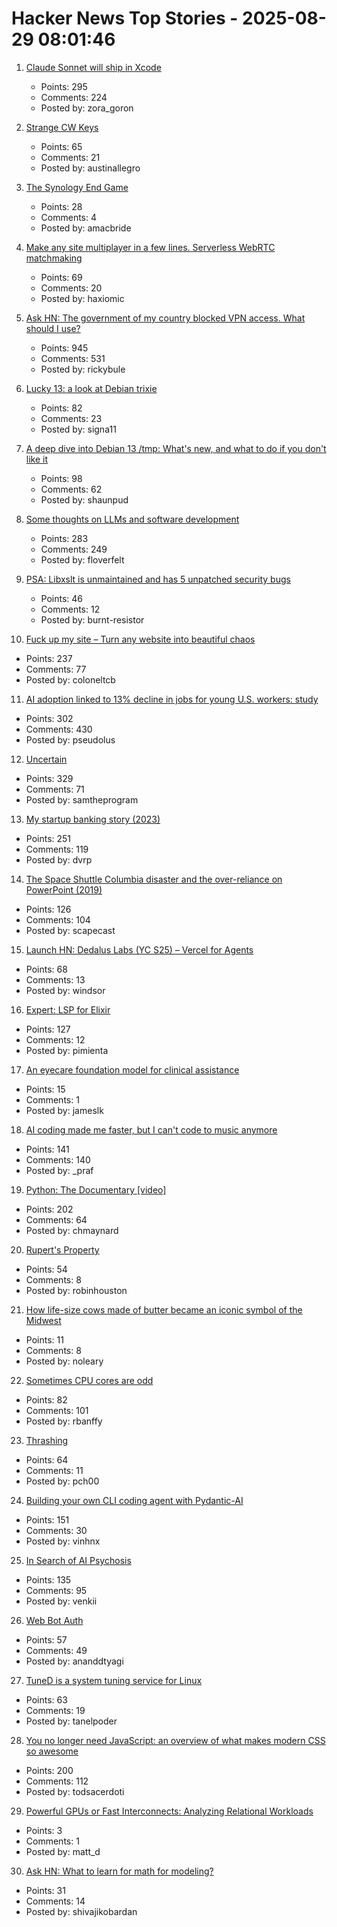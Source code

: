 # Hacker News Top Stories - 2025-08-29 08:01:46

1. [Claude Sonnet will ship in Xcode](https://developer.apple.com/documentation/xcode-release-notes/xcode-26-release-notes)
   - Points: 295
   - Comments: 224
   - Posted by: zora_goron

2. [Strange CW Keys](https://sites.google.com/site/oh6dccw/strangecwkeys)
   - Points: 65
   - Comments: 21
   - Posted by: austinallegro

3. [The Synology End Game](https://lowendbox.com/blog/they-used-to-be-good-but-now-theyve-turned-to-evil-the-synology-end-game/)
   - Points: 28
   - Comments: 4
   - Posted by: amacbride

4. [Make any site multiplayer in a few lines. Serverless WebRTC matchmaking](https://oxism.com/trystero/)
   - Points: 69
   - Comments: 20
   - Posted by: haxiomic

5. [Ask HN: The government of my country blocked VPN access. What should I use?](undefined)
   - Points: 945
   - Comments: 531
   - Posted by: rickybule

6. [Lucky 13: a look at Debian trixie](https://lwn.net/Articles/1033474/)
   - Points: 82
   - Comments: 23
   - Posted by: signa11

7. [A deep dive into Debian 13 /tmp: What's new, and what to do if you don't like it](https://lowendbox.com/blog/a-deep-dive-into-debian-13s-tmp-whats-new-and-what-to-do-if-you-dont-like-it/)
   - Points: 98
   - Comments: 62
   - Posted by: shaunpud

8. [Some thoughts on LLMs and software development](https://martinfowler.com/articles/202508-ai-thoughts.html)
   - Points: 283
   - Comments: 249
   - Posted by: floverfelt

9. [PSA: Libxslt is unmaintained and has 5 unpatched security bugs](https://vuxml.freebsd.org/freebsd/b0a3466f-5efc-11f0-ae84-99047d0a6bcc.html)
   - Points: 46
   - Comments: 12
   - Posted by: burnt-resistor

10. [Fuck up my site – Turn any website into beautiful chaos](https://www.fuckupmysite.com/?url=https%3A%2F%2Fnews.ycombinator.com&torchCursor=true&comicSans=true&fakeCursors=true&peskyFly=true)
   - Points: 237
   - Comments: 77
   - Posted by: coloneltcb

11. [AI adoption linked to 13% decline in jobs for young U.S. workers: study](https://www.cnbc.com/2025/08/28/generative-ai-reshapes-us-job-market-stanford-study-shows-entry-level-young-workers.html)
   - Points: 302
   - Comments: 430
   - Posted by: pseudolus

12. [Uncertain<T>](https://nshipster.com/uncertainty/)
   - Points: 329
   - Comments: 71
   - Posted by: samtheprogram

13. [My startup banking story (2023)](https://mitchellh.com/writing/my-startup-banking-story)
   - Points: 251
   - Comments: 119
   - Posted by: dvrp

14. [The Space Shuttle Columbia disaster and the over-reliance on PowerPoint (2019)](https://mcdreeamiemusings.com/blog/2019/4/13/gsux1h6bnt8lqjd7w2t2mtvfg81uhx)
   - Points: 126
   - Comments: 104
   - Posted by: scapecast

15. [Launch HN: Dedalus Labs (YC S25) – Vercel for Agents](undefined)
   - Points: 68
   - Comments: 13
   - Posted by: windsor

16. [Expert: LSP for Elixir](https://github.com/elixir-lang/expert)
   - Points: 127
   - Comments: 12
   - Posted by: pimienta

17. [An eyecare foundation model for clinical assistance](https://www.nature.com/articles/s41591-025-03900-7)
   - Points: 15
   - Comments: 1
   - Posted by: jameslk

18. [AI coding made me faster, but I can't code to music anymore](https://www.praf.me/ai-coding)
   - Points: 141
   - Comments: 140
   - Posted by: _praf

19. [Python: The Documentary [video]](https://www.youtube.com/watch?v=GfH4QL4VqJ0)
   - Points: 202
   - Comments: 64
   - Posted by: chmaynard

20. [Rupert's Property](https://johncarlosbaez.wordpress.com/2025/08/28/a-polyhedron-without-ruperts-property/)
   - Points: 54
   - Comments: 8
   - Posted by: robinhouston

21. [How life-size cows made of butter became an iconic symbol of the Midwest](https://www.smithsonianmag.com/smithsonian-institution/how-life-size-cows-made-of-butter-became-an-iconic-symbol-of-the-midwest-180987208/)
   - Points: 11
   - Comments: 8
   - Posted by: noleary

22. [Sometimes CPU cores are odd](https://anubis.techaro.lol/blog/2025/cpu-core-odd/)
   - Points: 82
   - Comments: 101
   - Posted by: rbanffy

23. [Thrashing](https://exple.tive.org/blarg/2025/08/26/thrashing/)
   - Points: 64
   - Comments: 11
   - Posted by: pch00

24. [Building your own CLI coding agent with Pydantic-AI](https://martinfowler.com/articles/build-own-coding-agent.html)
   - Points: 151
   - Comments: 30
   - Posted by: vinhnx

25. [In Search of AI Psychosis](https://www.astralcodexten.com/p/in-search-of-ai-psychosis)
   - Points: 135
   - Comments: 95
   - Posted by: venkii

26. [Web Bot Auth](https://developers.cloudflare.com/bots/reference/bot-verification/web-bot-auth/)
   - Points: 57
   - Comments: 49
   - Posted by: ananddtyagi

27. [TuneD is a system tuning service for Linux](https://tuned-project.org/)
   - Points: 63
   - Comments: 19
   - Posted by: tanelpoder

28. [You no longer need JavaScript: an overview of what makes modern CSS so awesome](https://lyra.horse/blog/2025/08/you-dont-need-js/)
   - Points: 200
   - Comments: 112
   - Posted by: todsacerdoti

29. [Powerful GPUs or Fast Interconnects: Analyzing Relational Workloads](https://vldb.org/pvldb/volumes/18/paper/Powerful%20GPUs%20or%20Fast%20Interconnects%3A%20Analyzing%20Relational%20Workloads%20on%20Modern%20GPUs)
   - Points: 3
   - Comments: 1
   - Posted by: matt_d

30. [Ask HN: What to learn for math for modeling?](undefined)
   - Points: 31
   - Comments: 14
   - Posted by: shivajikobardan

